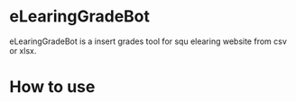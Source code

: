 # eLearingGradeBot
eLearingGradeBot is a insert grades tool for squ elearing website from csv or xlsx.

# How to use
